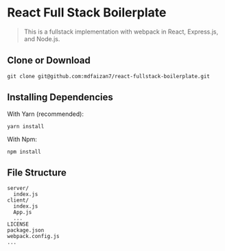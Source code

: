 # React Full Stack Boilerplate

> This is a fullstack implementation with webpack in React, Express.js, and Node.js.

## Clone or Download

```
git clone git@github.com:mdfaizan7/react-fullstack-boilerplate.git
```

## Installing Dependencies

With Yarn (recommended):
```
yarn install
```

With Npm:
```
npm install
```

## File Structure

```
server/
  index.js
client/
  index.js
  App.js
  ...
LICENSE
package.json
webpack.config.js
...
```
